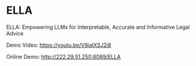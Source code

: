 # ELLA
ELLA: Empowering LLMs for Interpretable, Accurate and Informative Legal Advice

Demo Video: https://youtu.be/V8iaIXSJ2i8

Online Demo: http://222.29.51.250:8089/ELLA
